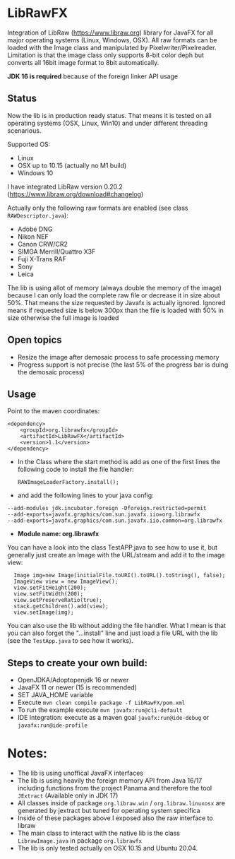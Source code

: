 # LibRawFX
Integration of LibRaw (https://www.libraw.org) library for JavaFX for all major operating systems (Linux, Windows, OSX). 
All raw formats can be loaded with the Image class and manipulated by Pixelwriter/Pixelreader. Limitation is that the image class only supports 8-bit color deph but converts all 16bit image format to 8bit automatically.

**JDK 16 is required** because of the foreign linker API usage

## Status
Now the lib is in production ready status. That means it is tested on all operating systems (OSX, Linux, Win10) and under different threading scenarious.

Supported OS:
- Linux
- OSX up to 10.15 (actually no M1 build)
- Windows 10

I have integrated LibRaw version 0.20.2 (https://www.libraw.org/download#changelog)

Actually only the following raw formats are enabled (see class `RAWDescriptor.java`):
- Adobe DNG
- Nikon NEF
- Canon CRW/CR2
- SIMGA Merrill/Quattro X3F
- Fuji X-Trans RAF
- Sony
- Leica

The lib is using allot of memory (always double the memory of the image) because I can only load the complete raw file or decrease it in size about 50%. That means the size
requested by Javafx is actually ignored. Ignored means if requested size is below 300px than the file is loaded with 50% in size otherwise the full image is loaded

## Open topics
- Resize the image after demosaic process to safe processing memory
- Progress support is not precise (the last 5% of the progress bar is duing the demosaic process)

## Usage
Point to the maven coordinates:

```
<dependency>  
    <groupId>org.librawfx</groupId>    
    <artifactId>LibRawFX</artifactId>  
    <version>1.1</version>  
</dependency>  
```  

- In the Class where the start method is add as one of the first lines the following code to install the file handler:

     `RAWImageLoaderFactory.install();`  

- and add the following lines to your java config:
```
--add-modules jdk.incubator.foreign -Dforeign.restricted=permit  
--add-exports=javafx.graphics/com.sun.javafx.iio=org.librawfx 
--add-exports=javafx.graphics/com.sun.javafx.iio.common=org.librawfx
```

- **Module name: org.librawfx**

You can have a look into the class TestAPP.java to see how to use it, but generally just create an Image with the URL/stream and add it to the image view:

```
  Image img=new Image(initialFile.toURI().toURL().toString(), false);  
  ImageView view = new ImageView();  
  view.setFitHeight(200);  
  view.setFitWidth(200);  
  view.setPreserveRatio(true);  
  stack.getChildren().add(view);  
  view.setImage(img);
```  

You can also use the lib without adding the file handler. What I mean is that you can also forget the "...install" line and just load a file URL with the lib (see the `TestApp.java` to see how it works).

## Steps to create your own build:
- OpenJDKA/Adoptopenjdk 16 or newer
- JavaFX 11 or newer (15 is recommended)
- SET JAVA_HOME variable
- Execute `mvn clean compile package -f LibRawFX/pom.xml`
- To run the example execute `mvn javafx:run@cli-default`
- IDE Integration: execute as a maven goal `javafx:run@ide-debug` or `javafx:run@ide-profile`

# Notes:
- The lib is using unoffical JavaFX interfaces
- The lib is using heavily the foreign memory API from Java 16/17 including functions from the project Panama and therefore the tool `JExtract` (Available only in JDK 17)
- All classes inside of package `org.libraw.win` / `org.libraw.linuxosx` are generated by jextract but tuned for operating system specifica
- Inside of these packages above I exposed also the raw interface to libraw
- The main class to interact with the native lib is the class `LibrawImage.java` in package `org.librawfx`
- The lib is only tested actually on OSX 10.15 and Ubuntu 20.04.
     
